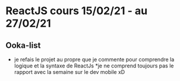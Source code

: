 # ReactJS cours 15/02/21 - au 27/02/21

## Ooka-list 
* je refais le projet au propre que je commente pour comprendre la logique et la syntaxe de ReactJs
*je ne comprend toujours pas le rapport avec la semaine sur le dev mobile xD
